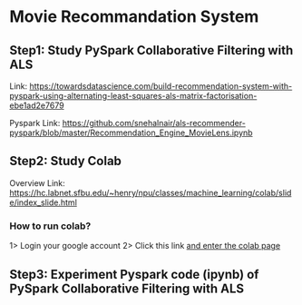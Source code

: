 # Movie Recommandation System

## Step1: Study PySpark Collaborative Filtering with ALS
Link: https://towardsdatascience.com/build-recommendation-system-with-pyspark-using-alternating-least-squares-als-matrix-factorisation-ebe1ad2e7679

Pyspark Link: https://github.com/snehalnair/als-recommender-pyspark/blob/master/Recommendation_Engine_MovieLens.ipynb

## Step2: Study Colab

Overview Link: https://hc.labnet.sfbu.edu/~henry/npu/classes/machine_learning/colab/slide/index_slide.html

### How to run colab?

1> Login your google account
2> Click this link [and enter the colab page](https://colab.research.google.com/notebooks/intro.ipynb#recent=true)
    
## Step3: Experiment Pyspark code (ipynb) of PySpark Collaborative Filtering with ALS
